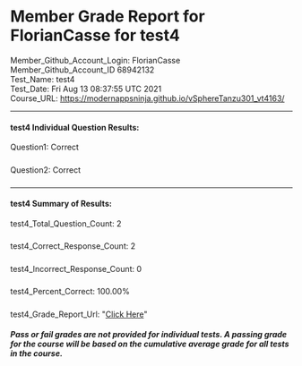 # Member Grade Report for FlorianCasse for test4  
   
Member_Github_Account_Login: FlorianCasse  
Member_Github_Account_ID 68942132  
Test_Name: test4  
Test_Date: Fri Aug 13 08:37:55 UTC 2021  
Course_URL: https://modernappsninja.github.io/vSphereTanzu301_vt4163/  
   
---  
#### test4 Individual Question Results:  
Question1: Correct  
#####  
Question2: Correct  
#####  
---  
#### test4 Summary of Results:  
test4_Total_Question_Count: 2  
#####  
test4_Correct_Response_Count: 2  
#####  
test4_Incorrect_Response_Count: 0  
#####  
test4_Percent_Correct: 100.00%  
#####  
test4_Grade_Report_Url: "[Click Here](https://github.com/modernappsninjas/FlorianCasse/blob/main/static/userdata/courses/vSphereTanzu301_vt4163/grade_report.pr343.test4.md)"
##### Pass or fail grades are not provided for individual tests. A passing grade for the course will be based on the cumulative average grade for all tests in the course.  
